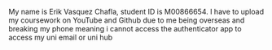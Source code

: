 My name is Erik Vasquez Chafla, student ID is M00866654. I have to upload my coursework on YouTube and Github due to me being overseas and breaking my phone meaning i cannot
access the authenticator app to access my uni email or uni hub
